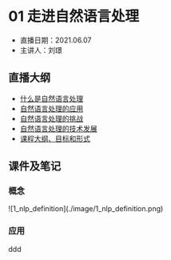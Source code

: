 # 01 走进自然语言处理

- 直播日期：2021.06.07
- 主讲人：刘璟

## 直播大纲
- [什么是自然语言处理](#1)
- [自然语言处理的应用](#2)
- [自然语言处理的挑战](#3)
- [自然语言处理的技术发展](#4)
- [课程大纲、目标和形式](#5)

## 课件及笔记
<h3 id="1">概念</h3>
![1_nlp_definition](./image/1_nlp_definition.png)

<h3 id="2">应用</h3>
ddd
